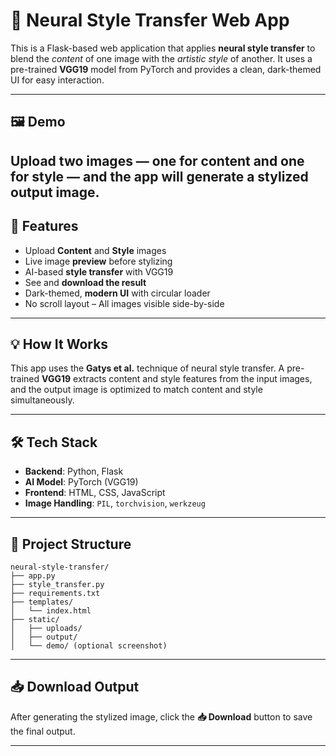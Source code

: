 # 🎨 Neural Style Transfer Web App

This is a Flask-based web application that applies **neural style transfer** to blend the *content* of one image with the *artistic style* of another. It uses a pre-trained **VGG19** model from PyTorch and provides a clean, dark-themed UI for easy interaction.

---

## 🖼️ Demo

Upload two images — one for content and one for style — and the app will generate a stylized output image.
---

## 🚀 Features

- Upload **Content** and **Style** images
- Live image **preview** before stylizing
- AI-based **style transfer** with VGG19
- See and **download the result**
- Dark-themed, **modern UI** with circular loader
- No scroll layout – All images visible side-by-side

---

## 💡 How It Works

This app uses the **Gatys et al.** technique of neural style transfer. A pre-trained **VGG19** extracts content and style features from the input images, and the output image is optimized to match content and style simultaneously.

---

## 🛠️ Tech Stack

- **Backend**: Python, Flask
- **AI Model**: PyTorch (VGG19)
- **Frontend**: HTML, CSS, JavaScript
- **Image Handling**: `PIL`, `torchvision`, `werkzeug`

---
## 📁 Project Structure

```
neural-style-transfer/
├── app.py
├── style_transfer.py
├── requirements.txt
├── templates/
│   └── index.html
├── static/
│   ├── uploads/
│   ├── output/
│   └── demo/ (optional screenshot)
```
---

## 📥 Download Output

After generating the stylized image, click the **📥 Download** button to save the final output.

---
